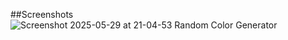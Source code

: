 ##Screenshots
![Screenshot 2025-05-29 at 21-04-53 Random Color Generator](https://github.com/user-attachments/assets/7a24e2b2-3556-485c-9cbd-0eddac97c428)
